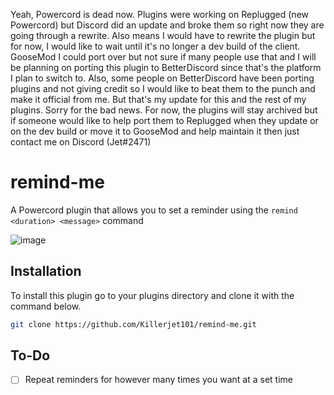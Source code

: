 Yeah, Powercord is dead now. Plugins were working on Replugged (new Powercord) but Discord did an update and broke them so right now they are going through a rewrite. Also means I would have to rewrite the plugin but for now, I would like to wait until it's no longer a dev build of the client. GooseMod I could port over but not sure if many people use that and I will be planning on porting this plugin to BetterDiscord since that's the platform I plan to switch to. Also, some people on BetterDiscord have been porting plugins and not giving credit so I would like to beat them to the punch and make it official from me. But that's my update for this and the rest of my plugins. Sorry for the bad news. For now, the plugins will stay archived but if someone would like to help port them to Replugged when they update or on the dev build or move it to GooseMod and help maintain it then just contact me on Discord (Jet#2471)


# remind-me
A Powercord plugin that allows you to set a reminder using the `remind <duration> <message>` command

![image](https://user-images.githubusercontent.com/72281779/169717127-b8bac70f-a9e6-4c38-96c0-0cac0a2ea24e.jpg)


## Installation
To install this plugin go to your plugins directory and clone it with the command below.

```bash
git clone https://github.com/Killerjet101/remind-me.git
```

## To-Do
- [ ] Repeat reminders for however many times you want at a set time
